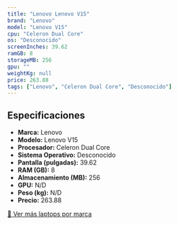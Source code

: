 ```yaml
---
title: "Lenovo Lenovo V15"
brand: "Lenovo"
model: "Lenovo V15"
cpu: "Celeron Dual Core"
os: "Desconocido"
screenInches: 39.62
ramGB: 8
storageMB: 256
gpu: ""
weightKg: null
price: 263.88
tags: ["Lenovo", "Celeron Dual Core", "Desconocido"]
---
```

## Especificaciones

- **Marca:** Lenovo
- **Modelo:** Lenovo V15
- **Procesador:** Celeron Dual Core
- **Sistema Operativo:** Desconocido
- **Pantalla (pulgadas):** 39.62
- **RAM (GB):** 8
- **Almacenamiento (MB):** 256
- **GPU:** N/D
- **Peso (kg):** N/D
- **Precio:** 263.88

[:rocket: Ver más laptops por marca](/brand/lenovo)
